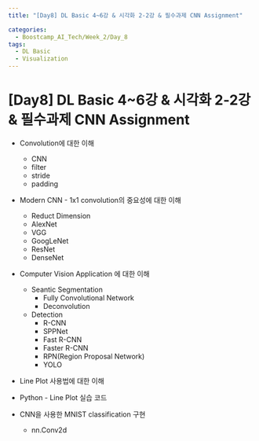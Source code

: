 ```yaml
---
title: "[Day8] DL Basic 4~6강 & 시각화 2-2강 & 필수과제 CNN Assignment"

categories:
  - Boostcamp_AI_Tech/Week_2/Day_8
tags:
  - DL Basic
  - Visualization
---
```


# [Day8] DL Basic 4~6강 & 시각화 2-2강 & 필수과제 CNN Assignment

* Convolution에 대한 이해
  * CNN
  * filter
  * stride
  * padding
* Modern CNN - 1x1 convolution의 중요성에 대한 이해
  * Reduct Dimension
  * AlexNet
  * VGG
  * GoogLeNet
  * ResNet
  * DenseNet
* Computer Vision Application 에 대한 이해
  * Seantic Segmentation
    * Fully Convolutional Network
    * Deconvolution
  * Detection
    * R-CNN
    * SPPNet
    * Fast R-CNN
    * Faster R-CNN
    * RPN(Region Proposal Network)
    * YOLO

* Line Plot 사용법에 대한 이해
* Python - Line Plot 실습 코드

* CNN을 사용한 MNIST classification 구현
  * nn.Conv2d
  




